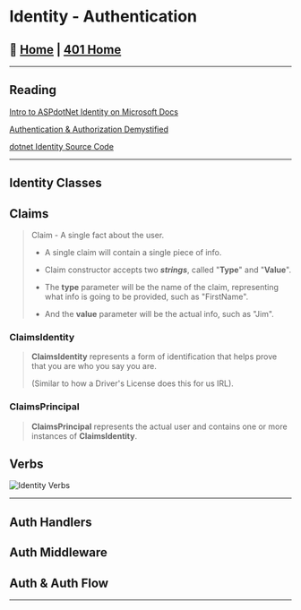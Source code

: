 # Identity - Authentication

## 🏡 [**Home**](https://mistidinzy.github.io/ReadingNotes/) | [**401 Home**](https://bit.ly/3EcMrF6)

---

## Reading

[Intro to ASPdotNet Identity on Microsoft Docs](https://docs.microsoft.com/en-us/aspnet/core/security/authentication/identity?view=aspnetcore-6.0&tabs=visual-studio)

[Authentication & Authorization Demystified](https://digitalmccullough.com/blog/aspnetcore-auth-system-demystified/)

[dotnet Identity Source Code](https://github.com/dotnet/AspNetCore/tree/main/src/Identity)

---

## Identity Classes

## Claims

> Claim - A single fact about the user.
>
> * A single claim will contain a single piece of info.
>
> * Claim constructor accepts two ***strings***, called "**Type**" and "**Value**".
>
> * The **type** parameter will be the name of the claim, representing what info is going to be provided, such as "FirstName".
>
> * And the **value** parameter will be the actual info, such as "Jim".

### ClaimsIdentity

> **ClaimsIdentity** represents a form of identification that helps prove that you are who you say you are. 
> 
> (Similar to how a Driver's License does this for us IRL).

### ClaimsPrincipal

> **ClaimsPrincipal** represents the actual user and contains one or more instances of **ClaimsIdentity**.

## Verbs

![Identity Verbs](https://i.imgur.com/SJOD7VS.png)

---

## Auth Handlers

## Auth Middleware

## Auth & Auth Flow

---

